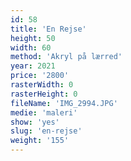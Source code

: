 ```yaml
---
id: 58
title: 'En Rejse'
height: 50
width: 60
method: 'Akryl på lærred'
year: 2021
price: '2800'
rasterWidth: 0
rasterHeight: 0
fileName: 'IMG_2994.JPG'
medie: 'maleri'
show: 'yes'
slug: 'en-rejse'
weight: '155'
---
```

